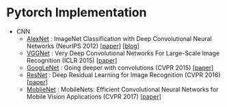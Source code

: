 # Pytorch Implementation

- CNN
    - [AlexNet](https://github.com/leejongseok1/pytorch_implementation/blob/main/CNN/alexnet.ipynb) : ImageNet Classification with Deep Convolutional Neural Networks (NeurIPS 2012) [[paper]](https://proceedings.neurips.cc/paper_files/paper/2012/file/c399862d3b9d6b76c8436e924a68c45b-Paper.pdf) [[blog]](https://twocvx.tistory.com/24)
    - [VGGNet](https://github.com/leejongseok1/pytorch_implementation/blob/main/CNN/vggnet.ipynb) : Very Deep Convolutional Networks For Large-Scale Image Recognition (ICLR 2015) [[paper]](https://arxiv.org/pdf/1409.1556)
    - [GoogLeNet](https://github.com/leejongseok1/pytorch_implementation/blob/main/CNN/googlenet.ipynb) : Going deeper with convolutions (CVPR 2015) [[paper]](https://arxiv.org/pdf/1409.4842)
    - [ResNet](https://github.com/leejongseok1/pytorch_implementation/blob/main/CNN/resnet.ipynb) : Deep Residual Learning for Image Recognition (CVPR 2016) [[paper]](https://arxiv.org/pdf/1512.03385)
    - [MoblieNet](https://github.com/leejongseok1/pytorch_implementation/blob/main/CNN/mobilnet(v1).ipynb) : MobileNets: Efficient Convolutional Neural Networks for Mobile Vision Applications (CVPR 2017) [[paper]](https://arxiv.org/pdf/1704.04861)